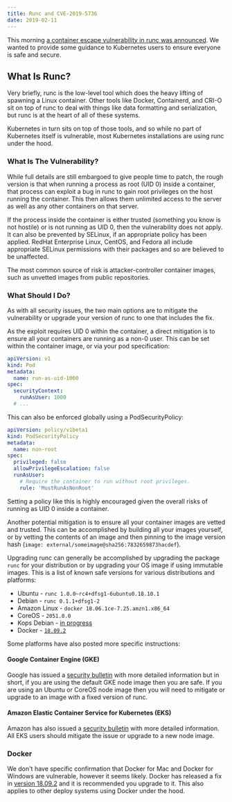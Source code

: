 ```yaml
---
title: Runc and CVE-2019-5736
date: 2019-02-11
---
```


This morning [a container escape vulnerability in runc was announced](https://www.openwall.com/lists/oss-security/2019/02/11/2). We wanted to provide some guidance to Kubernetes users to ensure everyone is safe and secure.

## What Is Runc?

Very briefly, runc is the low-level tool which does the heavy lifting of spawning a Linux container. Other tools like Docker, Containerd, and CRI-O sit on top of runc to deal with things like data formatting and serialization, but runc is at the heart of all of these systems.

Kubernetes in turn sits on top of those tools, and so while no part of Kubernetes itself is vulnerable, most Kubernetes installations are using runc under the hood.

### What Is The Vulnerability?

While full details are still embargoed to give people time to patch, the rough version is that when running a process as root (UID 0) inside a container, that process can exploit a bug in runc to gain root privileges on the host running the container. This then allows them unlimited access to the server as well as any other containers on that server.

If the process inside the container is either trusted (something you know is not hostile) or is not running as UID 0, then the vulnerability does not apply. It can also be prevented by SELinux, if an appropriate policy has been applied. RedHat Enterprise Linux, CentOS, and Fedora all include appropriate SELinux permissions with their packages and so are believed to be unaffected.

The most common source of risk is attacker-controller container images, such as unvetted images from public repositories.

### What Should I Do?

As with all security issues, the two main options are to mitigate the vulnerability or upgrade your version of runc to one that includes the fix.

As the exploit requires UID 0 within the container, a direct mitigation is to ensure all your containers are running as a non-0 user. This can be set within the container image, or via your pod specification:

```yaml
apiVersion: v1
kind: Pod
metadata:
  name: run-as-uid-1000
spec:
  securityContext:
    runAsUser: 1000
  # ...
```

This can also be enforced globally using a PodSecurityPolicy:

```yaml
apiVersion: policy/v1beta1
kind: PodSecurityPolicy
metadata:
  name: non-root
spec:
  privileged: false
  allowPrivilegeEscalation: false
  runAsUser:
    # Require the container to run without root privileges.
    rule: 'MustRunAsNonRoot'
```

Setting a policy like this is highly encouraged given the overall risks of running as UID 0 inside a container.

Another potential mitigation is to ensure all your container images are vetted and trusted. This can be accomplished by building all your images yourself, or by vetting the contents of an image and then pinning to the image version hash (`image: external/someimage@sha256:7832659873hacdef`).

Upgrading runc can generally be accomplished by upgrading the package `runc` for your distribution or by upgrading your OS image if using immutable images. This is a list of known safe versions for various distributions and platforms:

* Ubuntu - `runc 1.0.0~rc4+dfsg1-6ubuntu0.18.10.1`
* Debian - `runc 0.1.1+dfsg1-2`
* Amazon Linux - `docker 18.06.1ce-7.25.amzn1.x86_64`
* CoreOS - `2051.0.0`
* Kops Debian - [in progress](https://github.com/kubernetes/kops/pull/6460)
* Docker - [`18.09.2`](https://github.com/docker/docker-ce/releases/tag/v18.09.2)

Some platforms have also posted more specific instructions:

#### Google Container Engine (GKE)

Google has issued a [security bulletin](https://cloud.google.com/kubernetes-engine/docs/security-bulletins#february-11-2019-runc) with more detailed information but in short, if you are using the default GKE node image then you are safe. If you are using an Ubuntu or CoreOS node image then you will need to mitigate or upgrade to an image with a fixed version of runc.

#### Amazon Elastic Container Service for Kubernetes (EKS)

Amazon has also issued a [security bulletin](https://aws.amazon.com/security/security-bulletins/AWS-2019-002/) with more detailed information. All EKS users should mitigate the issue or upgrade to a new node image.

### Docker

We don't have specific confirmation that Docker for Mac and Docker for Windows are vulnerable, however it seems likely. Docker has released a fix in [version 18.09.2](https://github.com/docker/docker-ce/releases/tag/v18.09.2) and it is recommended you upgrade to it. This also applies to other deploy systems using Docker under the hood.


